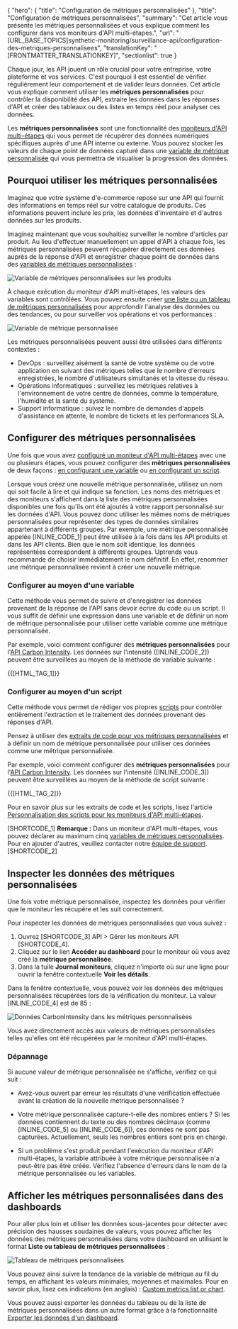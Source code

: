 {
  "hero": {
    "title": "Configuration de métriques personnalisées"
  },
  "title": "Configuration de métriques personnalisées",
  "summary": "Cet article vous présente les métriques personnalisées et vous explique comment les configurer dans vos moniteurs d'API multi-étapes.",
  "url": "[URL_BASE_TOPICS]synthetic-monitoring/surveillance-api/configuration-des-metriques-personnalisees",
  "translationKey": "[FRONTMATTER_TRANSLATIONKEY]",
  "sectionlist": true
}

Chaque jour, les API jouent un rôle crucial pour votre entreprise, votre plateforme et vos services. C'est pourquoi il est essentiel de vérifier régulièrement leur comportement et de valider leurs données. Cet article vous explique comment utiliser les **métriques personnalisées** pour contrôler la disponibilité des API, extraire les données dans les réponses d'API et créer des tableaux ou des listes en temps réel pour analyser ces données.

Les **métriques personnalisées** sont une fonctionnalité des [moniteurs d'API multi-étapes]([LINK_URL_1]) qui vous permet de récupérer des données numériques spécifiques auprès d'une API interne ou externe.
Vous pouvez stocker les valeurs de chaque point de données capturé dans une [variable de métrique personnalisée]([LINK_URL_2]) qui vous permettra de visualiser la progression des données.

## Pourquoi utiliser les métriques personnalisées

Imaginez que votre système d'e-commerce repose sur une API qui fournit des informations en temps réel sur votre catalogue de produits. Ces informations peuvent inclure les prix, les données d'inventaire et d'autres données sur les produits.

Imaginez maintenant que vous souhaitiez surveiller le nombre d'articles par produit. Au lieu d'effectuer manuellement un appel d'API à chaque fois, les métriques personnalisées peuvent récupérer directement ces données auprès de la réponse d'API et enregistrer chaque point de données dans des [variables de métriques personnalisées]([LINK_URL_3]) :

![Variable de métriques personnalisées sur les produits]([LINK_URL_4])

À chaque exécution du moniteur d'API multi-étapes, les valeurs des variables sont contrôlées. Vous pouvez ensuite créer [une liste ou un tableau de métriques personnalisées]([LINK_URL_5]) pour approfondir l'analyse des données ou des tendances, ou pour surveiller vos opérations et vos performances :

![Variable de métrique personnalisée]([LINK_URL_6])

Les métriques personnalisées peuvent aussi être utilisées dans différents contextes :

- DevOps : surveillez aisément la santé de votre système ou de votre application en suivant des métriques telles que le nombre d'erreurs enregistrées, le nombre d'utilisateurs simultanés et la vitesse du réseau.
- Opérations informatiques : surveillez les métriques relatives à l'environnement de votre centre de données, comme la température, l'humidité et la santé du système.
- Support informatique : suivez le nombre de demandes d'appels d'assistance en attente, le nombre de tickets et les performances SLA.

## Configurer des métriques personnalisées

Une fois que vous avez [configuré un moniteur d'API multi-étapes]([LINK_URL_7]) avec une ou plusieurs étapes, vous pouvez configurer des **métriques personnalisées** de deux façons : [en configurant une variable]([LINK_URL_8]) ou [en configurant un script]([LINK_URL_9]).

Lorsque vous créez une nouvelle métrique personnalisée, utilisez un nom qui soit facile à lire et qui indique sa fonction. Les noms des métriques et des moniteurs s'affichent dans la liste des métriques personnalisées disponibles une fois qu'ils ont été ajoutés à votre rapport personnalisé sur les données d'API. Vous pouvez donc utiliser les mêmes noms de métriques personnalisées pour représenter des types de données similaires appartenant à différents groupes. Par exemple, une métrique personnalisée appelée [INLINE_CODE_1] peut être utilisée à la fois dans les API produits et dans les API clients. Bien que le nom soit identique, les données représentées correspondent à différents groupes. Uptrends vous recommande de choisir immédiatement le nom définitif. En effet, renommer une métrique personnalisée revient à créer une nouvelle métrique.

### Configurer au moyen d'une variable

Cette méthode vous permet de suivre et d'enregistrer les données provenant de la réponse de l'API sans devoir écrire du code ou un script. Il vous suffit de définir une expression dans une variable et de définir un nom de métrique personnalisée pour utiliser cette variable comme une métrique personnalisée.

Par exemple, voici comment configurer des **métriques personnalisées** pour l'[API Carbon Intensity]([LINK_URL_10]). Les données sur l'intensité ([INLINE_CODE_2]) peuvent être surveillées au moyen de la méthode de variable suivante :

{{[HTML_TAG_1]}}

### Configurer au moyen d'un script

Cette méthode vous permet de rédiger vos propres [scripts]([LINK_URL_11]) pour contrôler entièrement l'extraction et le traitement des données provenant des réponses d'API.

Pensez à utiliser des [extraits de code pour vos métriques personnalisées]([LINK_URL_12]) et à définir un nom de métrique personnalisée pour utiliser ces données comme une métrique personnalisée.

Par exemple, voici comment configurer des **métriques personnalisées** pour l'[API Carbon Intensity]([LINK_URL_13]). Les données sur l'intensité ([INLINE_CODE_3]) peuvent être surveillées au moyen de la méthode de script suivante :

{{[HTML_TAG_2]}}

Pour en savoir plus sur les extraits de code et les scripts, lisez l'article [Personnalisation des scripts pour les moniteurs d'API multi-étapes]([LINK_URL_14]).

[SHORTCODE_1] **Remarque :** Dans un moniteur d'API multi-étapes, vous pouvez déclarer au maximum cinq [variables de métriques personnalisées]([LINK_URL_15]). Pour en ajouter d'autres, veuillez contacter notre [équipe de support]([LINK_URL_16]). [SHORTCODE_2]

## Inspecter les données des métriques personnalisées

Une fois votre métrique personnalisée, inspectez les données pour vérifier que le moniteur les récupère et les suit correctement.

Pour inspecter les données de métriques personnalisées que vous suivez :

1. Ouvrez [SHORTCODE_3] API > Gérer les moniteurs API [SHORTCODE_4].
2. Cliquez sur le lien **Accéder au dashboard** pour le moniteur où vous avez créé la **métrique personnalisée**.
3. Dans la tuile **Journal moniteurs**, cliquez n'importe où sur une ligne pour ouvrir la fenêtre contextuelle **Voir les détails**.

Dans la fenêtre contextuelle, vous pouvez voir les données des métriques personnalisées récupérées lors de la vérification du moniteur. La valeur [INLINE_CODE_4] est de 85 :

![Données CarbonIntensity dans les métriques personnalisées]([LINK_URL_17])

Vous avez directement accès aux valeurs de métriques personnalisées telles qu'elles ont été récupérées par le moniteur d'API multi-étapes.

### Dépannage

Si aucune valeur de métrique personnalisée ne s'affiche, vérifiez ce qui suit :

- Avez-vous ouvert par erreur les résultats d'une vérification effectuée avant la création de la nouvelle métrique personnalisée ?

- Votre métrique personnalisée capture-t-elle des nombres entiers ? Si les données contiennent du texte ou des nombres décimaux (comme [INLINE_CODE_5] ou [INLINE_CODE_6]), ces données ne sont pas capturées. Actuellement, seuls les nombres entiers sont pris en charge.

- Si un problème s'est produit pendant l'exécution du moniteur d'API multi-étapes, la variable attribuée à votre métrique personnalisée n'a peut-être pas être créée. Vérifiez l'absence d'erreurs dans le nom de la métrique personnalisée ou les variables.

## Afficher les métriques personnalisées dans des dashboards

Pour aller plus loin et utiliser les données sous-jacentes pour détecter avec précision des hausses soudaines de valeurs, vous pouvez afficher les données des métriques personnalisées dans votre dashboard en utilisant le format **Liste ou tableau de métriques personnalisées** :

![Tableau de métriques personnalisées]([LINK_URL_18])

Vous pouvez ainsi suivre la tendance de la variable de métrique au fil du temps, en affichant les valeurs minimales, moyennes et maximales. Pour en savoir plus, lisez ces indications (en anglais) : [Custom metrics list or chart]([LINK_URL_19]).

Vous pouvez aussi exporter les données du tableau ou de la liste de métriques personnalisées dans un autre format grâce à la fonctionnalité [Exporter les données d'un dashboard]([LINK_URL_20]).
